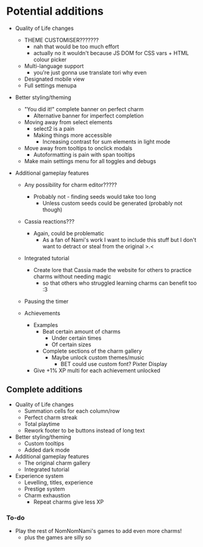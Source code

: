 # Potential additions

* Quality of Life changes
  * THEME CUSTOMISER???????
    * nah that would be too much effort
    * actually no it wouldn't because JS DOM for CSS vars + HTML colour picker
  * Multi-language support
    * you're just gonna use translate tori why even
  * Designated mobile view
  * Full settings menupa
  
* Better styling/theming
  * "You did it!" complete banner on perfect charm
    * Alternative banner for imperfect completion
  * Moving away from select elements
    * select2 is a pain
    * Making things more accessible
      * Increasing contrast for sum elements in light mode
  * Move away from tooltips to onclick modals
    * Autoformatting is pain with span tooltips
  * Make main settings menu for all toggles and debugs
* Additional gameplay features
  * Any possibility for charm editor?????
    * Probably not - finding seeds would take too long
      * Unless custom seeds could be generated (probably not though)
  * Cassia reactions???
    * Again, could be problematic
      * As a fan of Nami's work I want to include this stuff but I don't want to detract or steal from the original >.<
  * Integrated tutorial
    * Create lore that Cassia made the website for others to practice charms without needing magic
      * so that others who struggled learning charms can benefit too :3
  
  * Pausing the timer
  * Achievements
    * Examples
      * Beat certain amount of charms
        * Under certain times
        * Of certain sizes
      * Complete sections of the charm gallery
        * Maybe unlock custom themes/music
          * BET could use custom font? Pixter Display
    * Give +1% XP multi for each achievement unlocked

## Complete additions

* Quality of Life changes
  * Summation cells for each column/row
  * Perfect charm streak
  * Total playtime
  * Rework footer to be buttons instead of long text
* Better styling/theming
  * Custom tooltips
  * Added dark mode
* Additional gameplay features
  * The original charm gallery
  * Integrated tutorial
* Experience system
  * Levelling, titles, experience
  * Prestige system
  * Charm exhaustion
    * Repeat charms give less XP

### To-do

* Play the rest of NomNomNami's games to add even more charms!
  * plus the games are silly so
  